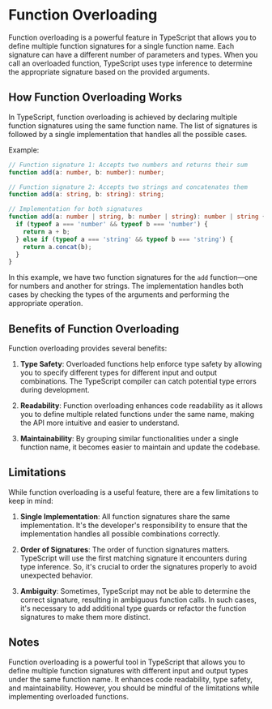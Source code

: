 # Function Overloading

Function overloading is a powerful feature in TypeScript that allows you to define multiple function signatures for a single function name. Each signature can have a different number of parameters and types. When you call an overloaded function, TypeScript uses type inference to determine the appropriate signature based on the provided arguments.

## How Function Overloading Works

In TypeScript, function overloading is achieved by declaring multiple function signatures using the same function name. The list of signatures is followed by a single implementation that handles all the possible cases.

Example:

```typescript
// Function signature 1: Accepts two numbers and returns their sum
function add(a: number, b: number): number;

// Function signature 2: Accepts two strings and concatenates them
function add(a: string, b: string): string;

// Implementation for both signatures
function add(a: number | string, b: number | string): number | string {
  if (typeof a === 'number' && typeof b === 'number') {
    return a + b;
  } else if (typeof a === 'string' && typeof b === 'string') {
    return a.concat(b);
  }
}
```

In this example, we have two function signatures for the `add` function—one for numbers and another for strings. The implementation handles both cases by checking the types of the arguments and performing the appropriate operation.

## Benefits of Function Overloading

Function overloading provides several benefits:

1. **Type Safety**: Overloaded functions help enforce type safety by allowing you to specify different types for different input and output combinations. The TypeScript compiler can catch potential type errors during development.

2. **Readability**: Function overloading enhances code readability as it allows you to define multiple related functions under the same name, making the API more intuitive and easier to understand.

3. **Maintainability**: By grouping similar functionalities under a single function name, it becomes easier to maintain and update the codebase.

## Limitations

While function overloading is a useful feature, there are a few limitations to keep in mind:

1. **Single Implementation**: All function signatures share the same implementation. It's the developer's responsibility to ensure that the implementation handles all possible combinations correctly.

2. **Order of Signatures**: The order of function signatures matters. TypeScript will use the first matching signature it encounters during type inference. So, it's crucial to order the signatures properly to avoid unexpected behavior.

3. **Ambiguity**: Sometimes, TypeScript may not be able to determine the correct signature, resulting in ambiguous function calls. In such cases, it's necessary to add additional type guards or refactor the function signatures to make them more distinct.

## Notes

Function overloading is a powerful tool in TypeScript that allows you to define multiple function signatures with different input and output types under the same function name. It enhances code readability, type safety, and maintainability. However, you should be mindful of the limitations while implementing overloaded functions.